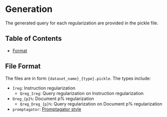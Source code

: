 # Generation
The generated query for each regularization are provided in the pickle file.

## Table of Contents
* [Format](#file-format)

## File Format
The files are in form `{dataset_name}_{type}.pickle`.
The types include:
- `Ireg`: Instruction regularization
    - `Qreg_Ireg`: Query regularization on Instruction regularization
- `Dreg_{p}%`: Document p% regularization
    - `Qreg_Dreg_{p}%`: Query regularization on Document p% regularization
- `promptagator`: [Promptagator style](https://iclr.cc/virtual/2023/poster/10937)
